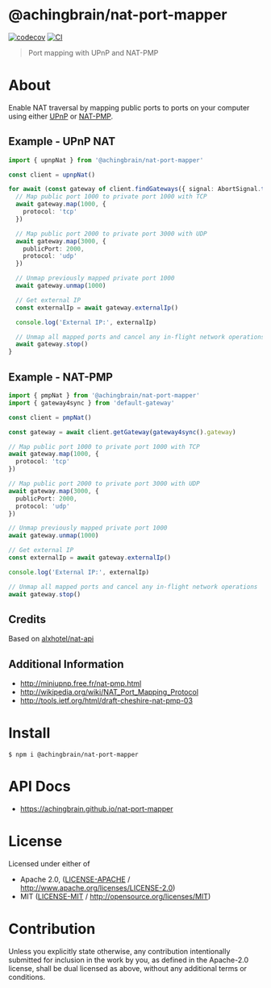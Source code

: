 # @achingbrain/nat-port-mapper

[![codecov](https://img.shields.io/codecov/c/github/achingbrain/nat-port-mapper.svg?style=flat-square)](https://codecov.io/gh/achingbrain/nat-port-mapper)
[![CI](https://img.shields.io/github/actions/workflow/status/achingbrain/nat-port-mapper/js-test-and-release.yml?branch=main\&style=flat-square)](https://github.com/achingbrain/nat-port-mapper/actions/workflows/js-test-and-release.yml?query=branch%3Amain)

> Port mapping with UPnP and NAT-PMP

# About

<!--

!IMPORTANT!

Everything in this README between "# About" and "# Install" is automatically
generated and will be overwritten the next time the doc generator is run.

To make changes to this section, please update the @packageDocumentation section
of src/index.js or src/index.ts

To experiment with formatting, please run "npm run docs" from the root of this
repo and examine the changes made.

-->

Enable NAT traversal by mapping public ports to ports on your computer using
either [UPnP](https://en.wikipedia.org/wiki/Universal_Plug_and_Play) or
[NAT-PMP](https://en.wikipedia.org/wiki/NAT_Port_Mapping_Protocol).

## Example - UPnP NAT

```TypeScript
import { upnpNat } from '@achingbrain/nat-port-mapper'

const client = upnpNat()

for await (const gateway of client.findGateways({ signal: AbortSignal.timeout(10000) })) {
  // Map public port 1000 to private port 1000 with TCP
  await gateway.map(1000, {
    protocol: 'tcp'
  })

  // Map public port 2000 to private port 3000 with UDP
  await gateway.map(3000, {
    publicPort: 2000,
    protocol: 'udp'
  })

  // Unmap previously mapped private port 1000
  await gateway.unmap(1000)

  // Get external IP
  const externalIp = await gateway.externalIp()

  console.log('External IP:', externalIp)

  // Unmap all mapped ports and cancel any in-flight network operations
  await gateway.stop()
}
```

## Example - NAT-PMP

```TypeScript
import { pmpNat } from '@achingbrain/nat-port-mapper'
import { gateway4sync } from 'default-gateway'

const client = pmpNat()

const gateway = await client.getGateway(gateway4sync().gateway)

// Map public port 1000 to private port 1000 with TCP
await gateway.map(1000, {
  protocol: 'tcp'
})

// Map public port 2000 to private port 3000 with UDP
await gateway.map(3000, {
  publicPort: 2000,
  protocol: 'udp'
})

// Unmap previously mapped private port 1000
await gateway.unmap(1000)

// Get external IP
const externalIp = await gateway.externalIp()

console.log('External IP:', externalIp)

// Unmap all mapped ports and cancel any in-flight network operations
await gateway.stop()
```

## Credits

Based on [alxhotel/nat-api](https://github.com/alxhotel/nat-api)

## Additional Information

- <http://miniupnp.free.fr/nat-pmp.html>
- <http://wikipedia.org/wiki/NAT_Port_Mapping_Protocol>
- <http://tools.ietf.org/html/draft-cheshire-nat-pmp-03>

# Install

```console
$ npm i @achingbrain/nat-port-mapper
```

# API Docs

- <https://achingbrain.github.io/nat-port-mapper>

# License

Licensed under either of

- Apache 2.0, ([LICENSE-APACHE](https://github.com/achingbrain/nat-port-mapper/LICENSE-APACHE) / <http://www.apache.org/licenses/LICENSE-2.0>)
- MIT ([LICENSE-MIT](https://github.com/achingbrain/nat-port-mapper/LICENSE-MIT) / <http://opensource.org/licenses/MIT>)

# Contribution

Unless you explicitly state otherwise, any contribution intentionally submitted for inclusion in the work by you, as defined in the Apache-2.0 license, shall be dual licensed as above, without any additional terms or conditions.
